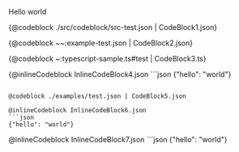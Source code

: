 <!-- markdownlint-disable fenced-code-language blanks-around-fences -->

Hello world

{@codeblock ./src/codeblock/src-test.json | CodeBlock1.json}

{@codeblock ~~:example-test.json | CodeBlock2.json}

{@codeblock ~:typescript-sample.ts#test | CodeBlock3.ts}

{@inlineCodeblock InlineCodeBlock4.json ```json
{"hello": "world"}
```}

@codeblock ./examples/test.json | CodeBlock5.json

@inlineCodeblock InlineCodeBlock6.json
```json
{"hello": "world"}
```

@inlineCodeblock InlineCodeBlock7.json ```json
{"hello": "world"}
```
